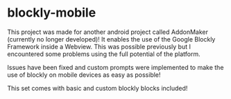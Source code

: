 # blockly-mobile

This project was made for another android project called AddonMaker (currently no longer developed)!
It enables the use of the Google Blockly Framework inside a Webview.
This was possible previously but I encountered some problems using the full potential of the platform.

Issues have been fixed and custom prompts were implemented to make the use of blockly on mobile devices as easy as possible!

This set comes with basic and custom blockly blocks included!
